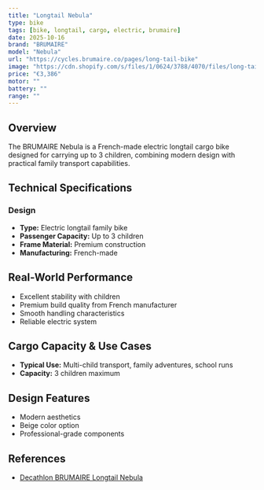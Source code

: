 ```yaml
---
title: "Longtail Nebula"
type: bike
tags: [bike, longtail, cargo, electric, brumaire]
date: 2025-10-16
brand: "BRUMAIRE"
model: "Nebula"
url: "https://cycles.brumaire.co/pages/long-tail-bike"
image: "https://cdn.shopify.com/s/files/1/0624/3788/4070/files/long-tail-bike-blue.png"
price: "€3,386"
motor: ""
battery: ""
range: ""
---
```


## Overview

The BRUMAIRE Nebula is a French-made electric longtail cargo bike designed for carrying up to 3 children, combining modern design with practical family transport capabilities.

## Technical Specifications

### Design

- **Type:** Electric longtail family bike
- **Passenger Capacity:** Up to 3 children
- **Frame Material:** Premium construction
- **Manufacturing:** French-made

## Real-World Performance

- Excellent stability with children
- Premium build quality from French manufacturer
- Smooth handling characteristics
- Reliable electric system

## Cargo Capacity & Use Cases

- **Typical Use:** Multi-child transport, family adventures, school runs
- **Capacity:** 3 children maximum

## Design Features

- Modern aesthetics
- Beige color option
- Professional-grade components

## References

- [Decathlon BRUMAIRE Longtail Nebula](https://www.decathlon.fr/)
